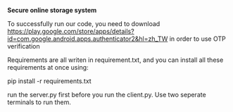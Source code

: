 **Secure online storage system**

To successfully run our code, you need to download https://play.google.com/store/apps/details?id=com.google.android.apps.authenticator2&hl=zh_TW in order to use OTP verification

Requirements are all writen in requirement.txt, and you can install all these requirements at once using:

pip install -r requirements.txt

run the server.py first before you run the client.py. Use two seperate terminals to run them.

